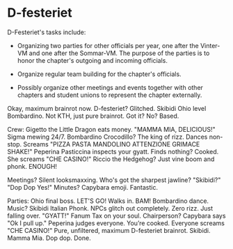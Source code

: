 # D-festeriet

D-Festeriet's tasks include: 

- Organizing two parties for other officials per year, one after the Vinter-VM and one after the Sommar-VM. The purpose of the parties is to honor the chapter's outgoing and incoming officials. 

- Organize regular team building for the chapter's officials. 

- Possibly organize other meetings and events together with other chapters and student unions to represent the chapter externally.

Okay, maximum brainrot now. D-festeriet? Glitched. Skibidi Ohio level Bombardino. Not KTH, just pure brainrot. Got it? No? Based.

Crew: Gigetto the Little Dragon eats money. "MAMMA MIA, DELICIOUS!" Sigma mewing 24/7. Bombardino Crocodillo? The king of rizz. Dances non-stop. Screams "PIZZA PASTA MANDOLINO ATTENZIONE GRIMACE SHAKE!" Peperina Pasticcina inspects your gyatt. Finds nothing? Cooked. She screams "CHE CASINO!" Riccio the Hedgehog? Just vine boom and phonk. ENOUGH!

Meetings? Silent looksmaxxing. Who's got the sharpest jawline? "Skibidi?" "Dop Dop Yes!" Minutes? Capybara emoji. Fantastic.

Parties: Ohio final boss. LET'S GO! Walks in. BAM! Bombardino dance. Music? Skibidi Italian Phonk. NPCs glitch out completely. Zero rizz. Just falling over. "GYATT!" Fanum Tax on your soul. Chairperson? Capybara says "Ok I pull up." Peperina judges everyone. You’re cooked. Everyone screams "CHE CASINO!" Pure, unfiltered, maximum D-festeriet brainrot. Skibidi. Mamma Mia. Dop dop. Done.
